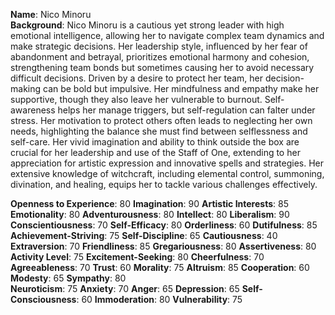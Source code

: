 **Name**: Nico Minoru  
**Background**: Nico Minoru is a cautious yet strong leader with high emotional intelligence, allowing her to navigate complex team dynamics and make strategic decisions. Her leadership style, influenced by her fear of abandonment and betrayal, prioritizes emotional harmony and cohesion, strengthening team bonds but sometimes causing her to avoid necessary difficult decisions. Driven by a desire to protect her team, her decision-making can be bold but impulsive. Her mindfulness and empathy make her supportive, though they also leave her vulnerable to burnout. Self-awareness helps her manage triggers, but self-regulation can falter under stress. Her motivation to protect others often leads to neglecting her own needs, highlighting the balance she must find between selflessness and self-care. Her vivid imagination and ability to think outside the box are crucial for her leadership and use of the Staff of One, extending to her appreciation for artistic expression and innovative spells and strategies. Her extensive knowledge of witchcraft, including elemental control, summoning, divination, and healing, equips her to tackle various challenges effectively.

**Openness to Experience**: 80 **Imagination**: 90 **Artistic Interests**: 85 **Emotionality**: 80 **Adventurousness**: 80 **Intellect**: 80 **Liberalism**: 90
**Conscientiousness**: 70 **Self-Efficacy**: 80 **Orderliness**: 60 **Dutifulness**: 85 **Achievement-Striving**: 75 **Self-Discipline**: 65 **Cautiousness**: 40  
**Extraversion**: 70 **Friendliness**: 85 **Gregariousness**: 80 **Assertiveness**: 80 **Activity Level**: 75 **Excitement-Seeking**: 80 **Cheerfulness**: 70  
**Agreeableness**: 70 **Trust**: 60 **Morality**: 75 **Altruism**: 85 **Cooperation**: 60 **Modesty**: 65 **Sympathy**: 80  
**Neuroticism**: 75 **Anxiety**: 70 **Anger**: 65 **Depression**: 65 **Self-Consciousness**: 60 **Immoderation**: 80 **Vulnerability**: 75  
